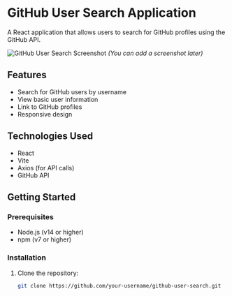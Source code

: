 # GitHub User Search Application

A React application that allows users to search for GitHub profiles using the GitHub API.

![GitHub User Search Screenshot](./public/screenshot.png) *(You can add a screenshot later)*

## Features

- Search for GitHub users by username
- View basic user information
- Link to GitHub profiles
- Responsive design

## Technologies Used

- React
- Vite
- Axios (for API calls)
- GitHub API

## Getting Started

### Prerequisites

- Node.js (v14 or higher)
- npm (v7 or higher)

### Installation

1. Clone the repository:
   ```bash
   git clone https://github.com/your-username/github-user-search.git
